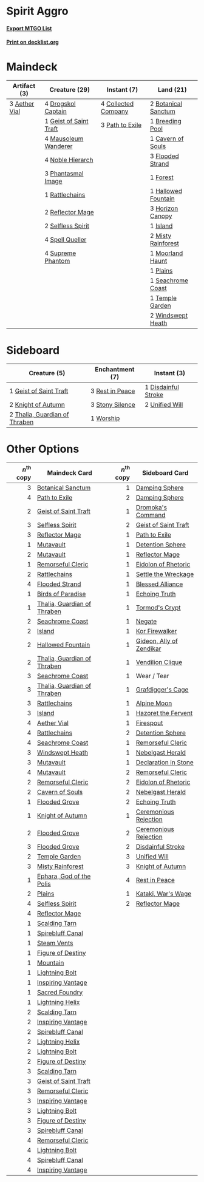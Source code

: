 # Spirit Aggro

#### [Export MTGO List](../collection/Spirit%20Aggro/Spirit%20Aggro.txt)
#### [Print on decklist.org](http://decklist.org/?deckmain=3%09Aether%20Vial%0A2%09Botanical%20Sanctum%0A1%09Breeding%20Pool%0A1%09Cavern%20of%20Souls%0A4%09Collected%20Company%0A4%09Drogskol%20Captain%0A3%09Flooded%20Strand%0A1%09Forest%0A1%09Geist%20of%20Saint%20Traft%0A1%09Hallowed%20Fountain%0A3%09Horizon%20Canopy%0A1%09Island%0A4%09Mausoleum%20Wanderer%0A2%09Misty%20Rainforest%0A1%09Moorland%20Haunt%0A4%09Noble%20Hierarch%0A3%09Path%20to%20Exile%0A3%09Phantasmal%20Image%0A1%09Plains%0A1%09Rattlechains%0A2%09Reflector%20Mage%0A1%09Seachrome%20Coast%0A2%09Selfless%20Spirit%0A4%09Spell%20Queller%0A4%09Supreme%20Phantom%0A1%09Temple%20Garden%0A2%09Windswept%20Heath&deckside=1%09Disdainful%20Stroke%0A1%09Geist%20of%20Saint%20Traft%0A2%09Knight%20of%20Autumn%0A3%09Rest%20in%20Peace%0A3%09Stony%20Silence%0A2%09Thalia,%20Guardian%20of%20Thraben%0A2%09Unified%20Will%0A1%09Worship)
# Maindeck

|                                      Artifact (3)                                      |                                          Creature (29)                                          |                                         Instant (7)                                          |                                          Land (21)                                           |
|----------------------------------------------------------------------------------------|-------------------------------------------------------------------------------------------------|----------------------------------------------------------------------------------------------|----------------------------------------------------------------------------------------------|
|3 [Aether Vial](http://gatherer.wizards.com/Pages/Card/Details.aspx?multiverseid=370514)|4 [Drogskol Captain](http://gatherer.wizards.com/Pages/Card/Details.aspx?multiverseid=244773)    |4 [Collected Company](http://gatherer.wizards.com/Pages/Card/Details.aspx?multiverseid=394519)|2 [Botanical Sanctum](http://gatherer.wizards.com/Pages/Card/Details.aspx?multiverseid=417817)|
|                                                                                        |1 [Geist of Saint Traft](http://gatherer.wizards.com/Pages/Card/Details.aspx?multiverseid=409577)|3 [Path to Exile](http://gatherer.wizards.com/Pages/Card/Details.aspx?multiverseid=370408)    |1 [Breeding Pool](http://gatherer.wizards.com/Pages/Card/Details.aspx?multiverseid=405095)    |
|                                                                                        |4 [Mausoleum Wanderer](http://gatherer.wizards.com/Pages/Card/Details.aspx?multiverseid=414364)  |                                                                                              |1 [Cavern of Souls](http://gatherer.wizards.com/Pages/Card/Details.aspx?multiverseid=426057)  |
|                                                                                        |4 [Noble Hierarch](http://gatherer.wizards.com/Pages/Card/Details.aspx?multiverseid=397709)      |                                                                                              |3 [Flooded Strand](http://gatherer.wizards.com/Pages/Card/Details.aspx?multiverseid=405098)   |
|                                                                                        |3 [Phantasmal Image](http://gatherer.wizards.com/Pages/Card/Details.aspx?multiverseid=425871)    |                                                                                              |1 [Forest](http://gatherer.wizards.com/Pages/Card/Details.aspx?multiverseid=439605)           |
|                                                                                        |1 [Rattlechains](http://gatherer.wizards.com/Pages/Card/Details.aspx?multiverseid=409824)        |                                                                                              |1 [Hallowed Fountain](http://gatherer.wizards.com/Pages/Card/Details.aspx?multiverseid=405100)|
|                                                                                        |2 [Reflector Mage](http://gatherer.wizards.com/Pages/Card/Details.aspx?multiverseid=407667)      |                                                                                              |3 [Horizon Canopy](http://gatherer.wizards.com/Pages/Card/Details.aspx?multiverseid=438806)   |
|                                                                                        |2 [Selfless Spirit](http://gatherer.wizards.com/Pages/Card/Details.aspx?multiverseid=414332)     |                                                                                              |1 [Island](http://gatherer.wizards.com/Pages/Card/Details.aspx?multiverseid=439602)           |
|                                                                                        |4 [Spell Queller](http://gatherer.wizards.com/Pages/Card/Details.aspx?multiverseid=414494)       |                                                                                              |2 [Misty Rainforest](http://gatherer.wizards.com/Pages/Card/Details.aspx?multiverseid=426065) |
|                                                                                        |4 [Supreme Phantom](http://gatherer.wizards.com/Pages/Card/Details.aspx?multiverseid=447212)     |                                                                                              |1 [Moorland Haunt](http://gatherer.wizards.com/Pages/Card/Details.aspx?multiverseid=233239)   |
|                                                                                        |                                                                                                 |                                                                                              |1 [Plains](http://gatherer.wizards.com/Pages/Card/Details.aspx?multiverseid=439601)           |
|                                                                                        |                                                                                                 |                                                                                              |1 [Seachrome Coast](http://gatherer.wizards.com/Pages/Card/Details.aspx?multiverseid=209399)  |
|                                                                                        |                                                                                                 |                                                                                              |1 [Temple Garden](http://gatherer.wizards.com/Pages/Card/Details.aspx?multiverseid=405112)    |
|                                                                                        |                                                                                                 |                                                                                              |2 [Windswept Heath](http://gatherer.wizards.com/Pages/Card/Details.aspx?multiverseid=405115)  |


# Sideboard

|                                              Creature (5)                                              |                                     Enchantment (7)                                      |                                         Instant (3)                                          |
|--------------------------------------------------------------------------------------------------------|------------------------------------------------------------------------------------------|----------------------------------------------------------------------------------------------|
|1 [Geist of Saint Traft](http://gatherer.wizards.com/Pages/Card/Details.aspx?multiverseid=409577)       |3 [Rest in Peace](http://gatherer.wizards.com/Pages/Card/Details.aspx?multiverseid=442021)|1 [Disdainful Stroke](http://gatherer.wizards.com/Pages/Card/Details.aspx?multiverseid=446776)|
|2 [Knight of Autumn](http://gatherer.wizards.com/Pages/Card/Details.aspx?multiverseid=452933)           |3 [Stony Silence](http://gatherer.wizards.com/Pages/Card/Details.aspx?multiverseid=425850)|2 [Unified Will](http://gatherer.wizards.com/Pages/Card/Details.aspx?multiverseid=193456)     |
|2 [Thalia, Guardian of Thraben](http://gatherer.wizards.com/Pages/Card/Details.aspx?multiverseid=442025)|1 [Worship](http://gatherer.wizards.com/Pages/Card/Details.aspx?multiverseid=429865)      |                                                                                              |


# Other Options

|*n*<sup>th</sup> copy|                                            Maindeck Card                                             |*n*<sup>th</sup> copy|                                          Sideboard Card                                           |
|--------------------:|------------------------------------------------------------------------------------------------------|--------------------:|---------------------------------------------------------------------------------------------------|
|                    3|[Botanical Sanctum](http://gatherer.wizards.com/Pages/Card/Details.aspx?multiverseid=417817)          |                    1|[Damping Sphere](http://gatherer.wizards.com/Pages/Card/Details.aspx?multiverseid=443101)          |
|                    4|[Path to Exile](http://gatherer.wizards.com/Pages/Card/Details.aspx?multiverseid=370408)              |                    2|[Damping Sphere](http://gatherer.wizards.com/Pages/Card/Details.aspx?multiverseid=443101)          |
|                    2|[Geist of Saint Traft](http://gatherer.wizards.com/Pages/Card/Details.aspx?multiverseid=409577)       |                    1|[Dromoka's Command](http://gatherer.wizards.com/Pages/Card/Details.aspx?multiverseid=394558)       |
|                    3|[Selfless Spirit](http://gatherer.wizards.com/Pages/Card/Details.aspx?multiverseid=414332)            |                    2|[Geist of Saint Traft](http://gatherer.wizards.com/Pages/Card/Details.aspx?multiverseid=409577)    |
|                    3|[Reflector Mage](http://gatherer.wizards.com/Pages/Card/Details.aspx?multiverseid=407667)             |                    1|[Path to Exile](http://gatherer.wizards.com/Pages/Card/Details.aspx?multiverseid=370408)           |
|                    1|[Mutavault](http://gatherer.wizards.com/Pages/Card/Details.aspx?multiverseid=152724)                  |                    1|[Detention Sphere](http://gatherer.wizards.com/Pages/Card/Details.aspx?multiverseid=270356)        |
|                    2|[Mutavault](http://gatherer.wizards.com/Pages/Card/Details.aspx?multiverseid=152724)                  |                    1|[Reflector Mage](http://gatherer.wizards.com/Pages/Card/Details.aspx?multiverseid=407667)          |
|                    1|[Remorseful Cleric](http://gatherer.wizards.com/Pages/Card/Details.aspx?multiverseid=447169)          |                    1|[Eidolon of Rhetoric](http://gatherer.wizards.com/Pages/Card/Details.aspx?multiverseid=380409)     |
|                    2|[Rattlechains](http://gatherer.wizards.com/Pages/Card/Details.aspx?multiverseid=409824)               |                    1|[Settle the Wreckage](http://gatherer.wizards.com/Pages/Card/Details.aspx?multiverseid=435186)     |
|                    4|[Flooded Strand](http://gatherer.wizards.com/Pages/Card/Details.aspx?multiverseid=405098)             |                    1|[Blessed Alliance](http://gatherer.wizards.com/Pages/Card/Details.aspx?multiverseid=414302)        |
|                    1|[Birds of Paradise](http://gatherer.wizards.com/Pages/Card/Details.aspx?multiverseid=416933)          |                    1|[Echoing Truth](http://gatherer.wizards.com/Pages/Card/Details.aspx?multiverseid=370394)           |
|                    1|[Thalia, Guardian of Thraben](http://gatherer.wizards.com/Pages/Card/Details.aspx?multiverseid=442025)|                    1|[Tormod's Crypt](http://gatherer.wizards.com/Pages/Card/Details.aspx?multiverseid=389723)          |
|                    2|[Seachrome Coast](http://gatherer.wizards.com/Pages/Card/Details.aspx?multiverseid=209399)            |                    1|[Negate](http://gatherer.wizards.com/Pages/Card/Details.aspx?multiverseid=447135)                  |
|                    2|[Island](http://gatherer.wizards.com/Pages/Card/Details.aspx?multiverseid=439602)                     |                    1|[Kor Firewalker](http://gatherer.wizards.com/Pages/Card/Details.aspx?multiverseid=442010)          |
|                    2|[Hallowed Fountain](http://gatherer.wizards.com/Pages/Card/Details.aspx?multiverseid=405100)          |                    1|[Gideon, Ally of Zendikar](http://gatherer.wizards.com/Pages/Card/Details.aspx?multiverseid=401897)|
|                    2|[Thalia, Guardian of Thraben](http://gatherer.wizards.com/Pages/Card/Details.aspx?multiverseid=442025)|                    1|[Vendilion Clique](http://gatherer.wizards.com/Pages/Card/Details.aspx?multiverseid=370390)        |
|                    3|[Seachrome Coast](http://gatherer.wizards.com/Pages/Card/Details.aspx?multiverseid=209399)            |                    1|Wear / Tear                                                                                        |
|                    3|[Thalia, Guardian of Thraben](http://gatherer.wizards.com/Pages/Card/Details.aspx?multiverseid=442025)|                    1|[Grafdigger's Cage](http://gatherer.wizards.com/Pages/Card/Details.aspx?multiverseid=426046)       |
|                    3|[Rattlechains](http://gatherer.wizards.com/Pages/Card/Details.aspx?multiverseid=409824)               |                    1|[Alpine Moon](http://gatherer.wizards.com/Pages/Card/Details.aspx?multiverseid=447264)             |
|                    3|[Island](http://gatherer.wizards.com/Pages/Card/Details.aspx?multiverseid=439602)                     |                    1|[Hazoret the Fervent](http://gatherer.wizards.com/Pages/Card/Details.aspx?multiverseid=429886)     |
|                    4|[Aether Vial](http://gatherer.wizards.com/Pages/Card/Details.aspx?multiverseid=370514)                |                    1|[Firespout](http://gatherer.wizards.com/Pages/Card/Details.aspx?multiverseid=386289)               |
|                    4|[Rattlechains](http://gatherer.wizards.com/Pages/Card/Details.aspx?multiverseid=409824)               |                    2|[Detention Sphere](http://gatherer.wizards.com/Pages/Card/Details.aspx?multiverseid=270356)        |
|                    4|[Seachrome Coast](http://gatherer.wizards.com/Pages/Card/Details.aspx?multiverseid=209399)            |                    1|[Remorseful Cleric](http://gatherer.wizards.com/Pages/Card/Details.aspx?multiverseid=447169)       |
|                    3|[Windswept Heath](http://gatherer.wizards.com/Pages/Card/Details.aspx?multiverseid=405115)            |                    1|[Nebelgast Herald](http://gatherer.wizards.com/Pages/Card/Details.aspx?multiverseid=414366)        |
|                    3|[Mutavault](http://gatherer.wizards.com/Pages/Card/Details.aspx?multiverseid=152724)                  |                    1|[Declaration in Stone](http://gatherer.wizards.com/Pages/Card/Details.aspx?multiverseid=409750)    |
|                    4|[Mutavault](http://gatherer.wizards.com/Pages/Card/Details.aspx?multiverseid=152724)                  |                    2|[Remorseful Cleric](http://gatherer.wizards.com/Pages/Card/Details.aspx?multiverseid=447169)       |
|                    2|[Remorseful Cleric](http://gatherer.wizards.com/Pages/Card/Details.aspx?multiverseid=447169)          |                    2|[Eidolon of Rhetoric](http://gatherer.wizards.com/Pages/Card/Details.aspx?multiverseid=380409)     |
|                    2|[Cavern of Souls](http://gatherer.wizards.com/Pages/Card/Details.aspx?multiverseid=426057)            |                    2|[Nebelgast Herald](http://gatherer.wizards.com/Pages/Card/Details.aspx?multiverseid=414366)        |
|                    1|[Flooded Grove](http://gatherer.wizards.com/Pages/Card/Details.aspx?multiverseid=442228)              |                    2|[Echoing Truth](http://gatherer.wizards.com/Pages/Card/Details.aspx?multiverseid=370394)           |
|                    1|[Knight of Autumn](http://gatherer.wizards.com/Pages/Card/Details.aspx?multiverseid=452933)           |                    1|[Ceremonious Rejection](http://gatherer.wizards.com/Pages/Card/Details.aspx?multiverseid=417613)   |
|                    2|[Flooded Grove](http://gatherer.wizards.com/Pages/Card/Details.aspx?multiverseid=442228)              |                    2|[Ceremonious Rejection](http://gatherer.wizards.com/Pages/Card/Details.aspx?multiverseid=417613)   |
|                    3|[Flooded Grove](http://gatherer.wizards.com/Pages/Card/Details.aspx?multiverseid=442228)              |                    2|[Disdainful Stroke](http://gatherer.wizards.com/Pages/Card/Details.aspx?multiverseid=446776)       |
|                    2|[Temple Garden](http://gatherer.wizards.com/Pages/Card/Details.aspx?multiverseid=405112)              |                    3|[Unified Will](http://gatherer.wizards.com/Pages/Card/Details.aspx?multiverseid=193456)            |
|                    3|[Misty Rainforest](http://gatherer.wizards.com/Pages/Card/Details.aspx?multiverseid=426065)           |                    3|[Knight of Autumn](http://gatherer.wizards.com/Pages/Card/Details.aspx?multiverseid=452933)        |
|                    1|[Ephara, God of the Polis](http://gatherer.wizards.com/Pages/Card/Details.aspx?multiverseid=378517)   |                    4|[Rest in Peace](http://gatherer.wizards.com/Pages/Card/Details.aspx?multiverseid=442021)           |
|                    2|[Plains](http://gatherer.wizards.com/Pages/Card/Details.aspx?multiverseid=439601)                     |                    1|[Kataki, War's Wage](http://gatherer.wizards.com/Pages/Card/Details.aspx?multiverseid=370414)      |
|                    4|[Selfless Spirit](http://gatherer.wizards.com/Pages/Card/Details.aspx?multiverseid=414332)            |                    2|[Reflector Mage](http://gatherer.wizards.com/Pages/Card/Details.aspx?multiverseid=407667)          |
|                    4|[Reflector Mage](http://gatherer.wizards.com/Pages/Card/Details.aspx?multiverseid=407667)             |                     |                                                                                                   |
|                    1|[Scalding Tarn](http://gatherer.wizards.com/Pages/Card/Details.aspx?multiverseid=426069)              |                     |                                                                                                   |
|                    1|[Spirebluff Canal](http://gatherer.wizards.com/Pages/Card/Details.aspx?multiverseid=417822)           |                     |                                                                                                   |
|                    1|[Steam Vents](http://gatherer.wizards.com/Pages/Card/Details.aspx?multiverseid=405109)                |                     |                                                                                                   |
|                    1|[Figure of Destiny](http://gatherer.wizards.com/Pages/Card/Details.aspx?multiverseid=236456)          |                     |                                                                                                   |
|                    1|[Mountain](http://gatherer.wizards.com/Pages/Card/Details.aspx?multiverseid=439604)                   |                     |                                                                                                   |
|                    1|[Lightning Bolt](http://gatherer.wizards.com/Pages/Card/Details.aspx?multiverseid=234704)             |                     |                                                                                                   |
|                    1|[Inspiring Vantage](http://gatherer.wizards.com/Pages/Card/Details.aspx?multiverseid=417819)          |                     |                                                                                                   |
|                    1|[Sacred Foundry](http://gatherer.wizards.com/Pages/Card/Details.aspx?multiverseid=405106)             |                     |                                                                                                   |
|                    1|[Lightning Helix](http://gatherer.wizards.com/Pages/Card/Details.aspx?multiverseid=205361)            |                     |                                                                                                   |
|                    2|[Scalding Tarn](http://gatherer.wizards.com/Pages/Card/Details.aspx?multiverseid=426069)              |                     |                                                                                                   |
|                    2|[Inspiring Vantage](http://gatherer.wizards.com/Pages/Card/Details.aspx?multiverseid=417819)          |                     |                                                                                                   |
|                    2|[Spirebluff Canal](http://gatherer.wizards.com/Pages/Card/Details.aspx?multiverseid=417822)           |                     |                                                                                                   |
|                    2|[Lightning Helix](http://gatherer.wizards.com/Pages/Card/Details.aspx?multiverseid=205361)            |                     |                                                                                                   |
|                    2|[Lightning Bolt](http://gatherer.wizards.com/Pages/Card/Details.aspx?multiverseid=234704)             |                     |                                                                                                   |
|                    2|[Figure of Destiny](http://gatherer.wizards.com/Pages/Card/Details.aspx?multiverseid=236456)          |                     |                                                                                                   |
|                    3|[Scalding Tarn](http://gatherer.wizards.com/Pages/Card/Details.aspx?multiverseid=426069)              |                     |                                                                                                   |
|                    3|[Geist of Saint Traft](http://gatherer.wizards.com/Pages/Card/Details.aspx?multiverseid=409577)       |                     |                                                                                                   |
|                    3|[Remorseful Cleric](http://gatherer.wizards.com/Pages/Card/Details.aspx?multiverseid=447169)          |                     |                                                                                                   |
|                    3|[Inspiring Vantage](http://gatherer.wizards.com/Pages/Card/Details.aspx?multiverseid=417819)          |                     |                                                                                                   |
|                    3|[Lightning Bolt](http://gatherer.wizards.com/Pages/Card/Details.aspx?multiverseid=234704)             |                     |                                                                                                   |
|                    3|[Figure of Destiny](http://gatherer.wizards.com/Pages/Card/Details.aspx?multiverseid=236456)          |                     |                                                                                                   |
|                    3|[Spirebluff Canal](http://gatherer.wizards.com/Pages/Card/Details.aspx?multiverseid=417822)           |                     |                                                                                                   |
|                    4|[Remorseful Cleric](http://gatherer.wizards.com/Pages/Card/Details.aspx?multiverseid=447169)          |                     |                                                                                                   |
|                    4|[Lightning Bolt](http://gatherer.wizards.com/Pages/Card/Details.aspx?multiverseid=234704)             |                     |                                                                                                   |
|                    4|[Spirebluff Canal](http://gatherer.wizards.com/Pages/Card/Details.aspx?multiverseid=417822)           |                     |                                                                                                   |
|                    4|[Inspiring Vantage](http://gatherer.wizards.com/Pages/Card/Details.aspx?multiverseid=417819)          |                     |                                                                                                   |

